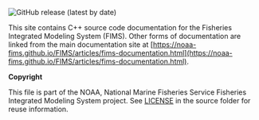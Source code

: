 ![GitHub release (latest by date)](https://img.shields.io/github/v/release/NOAA-FIMS/FIMS)

This site contains C++ source code documentation for the Fisheries
Integrated Modeling System (FIMS). Other forms of documentation are linked
from the main documentation site at
[https://noaa-fims.github.io/FIMS/articles/fims-documentation.html](https://noaa-fims.github.io/FIMS/articles/fims-documentation.html).
 

**Copyright**

This file is part of the NOAA, National Marine Fisheries Service
Fisheries Integrated Modeling System project. See [LICENSE](https://github.com/NOAA-FIMS/FIMS?tab=GPL-3.0-1-ov-file) in the source
folder for reuse information.